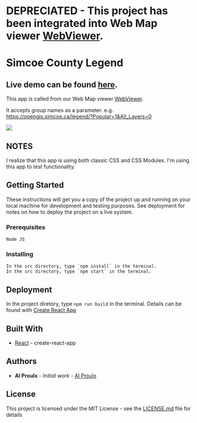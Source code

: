 # DEPRECIATED - This project has been integrated into Web Map viewer [WebViewer](https://github.com/county-of-simcoe-gis/SimcoeCountyWebViewer).

# Simcoe County Legend

## Live demo can be found [here](https://opengis.simcoe.ca).

This app is called from our Web Map viewer [WebViewer](https://github.com/county-of-simcoe-gis/SimcoeCountyWebViewer).

It accepts group names as a parameter.
e.g. https://opengis.simcoe.ca/legend/?Popular=1&All_Layers=0

![](legend.gif)

## NOTES

I realize that this app is using both classic CSS and CSS Modules. I'm using this app to test functionality.

## Getting Started

These instructions will get you a copy of the project up and running on your local machine for development and testing purposes. See deployment for notes on how to deploy the project on a live system.

### Prerequisites

```
Node JS
```

### Installing

```
In the src directory, type `npm install` in the terminal.
In the src directory, type `npm start` in the terminal.
```

## Deployment

In the project diretory, type `npm run build` in the terminal. Details can be found with [Create React App](https://github.com/facebook/create-react-app)

## Built With

- [React](https://reactjs.org/) - create-react-app

## Authors

- **Al Proulx** - _Initial work_ - [Al Proulx](https://github.com/iquitwow)

## License

This project is licensed under the MIT License - see the [LICENSE.md](LICENSE.md) file for details
